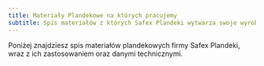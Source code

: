 ```yaml
---
title: Materiały Plandekowe na których pracujemy
subtitle: Spis materiałów z których Safex Plandeki wytwarza swoje wyroby
---
```


Poniżej znajdziesz spis materiałów plandekowych firmy Safex Plandeki, wraz z ich zastosowaniem oraz danymi technicznymi. 